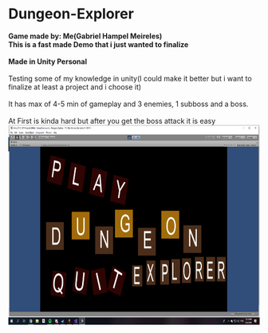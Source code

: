 # Dungeon-Explorer

<b>Game made by: Me(Gabriel Hampel Meireles)</b>
<br><b>This is a fast made Demo that i just wanted to finalize</b></br>
<br><b>Made in Unity Personal</b></br>
<br>Testing some of my knowledge in unity(I could make it better but i want to finalize at least a project and i choose it)</br>
<br>It has max of 4-5 min of gameplay and 3 enemies, 1 subboss and a boss.</br>
<br>At First is kinda hard but after you get the boss attack it is easy</br>
<img src="https://github.com/Obleynixx/DungeonExplorer/blob/master/DE.png" alt="Dungeon_ExplorerSCS" width="600" height="400">


